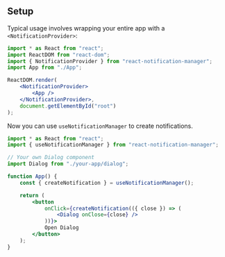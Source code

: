 ## Setup

Typical usage involves wrapping your entire app with a `<NotificationProvider>`:

```jsx
import * as React from "react";
import ReactDOM from "react-dom";
import { NotificationProvider } from "react-notification-manager";
import App from "./App";

ReactDOM.render(
    <NotificationProvider>
        <App />
    </NotificationProvider>,
    document.getElementById("root")
);
```

Now you can use `useNotificationManager` to create notifications.

```jsx
import * as React from "react";
import { useNotificationManager } from "react-notification-manager";

// Your own Dialog component
import Dialog from "./your-app/dialog";

function App() {
    const { createNotification } = useNotificationManager();

    return (
        <button
            onClick={createNotification(({ close }) => (
                <Dialog onClose={close} />
            ))}>
            Open Dialog
        </button>
    );
}
```
